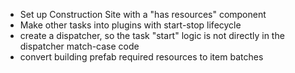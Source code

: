 - Set up Construction Site with a "has resources" component
- Make other tasks into plugins with start-stop lifecycle
- create a dispatcher, so the task "start" logic is not directly in the dispatcher match-case code
- convert building prefab required resources to item batches